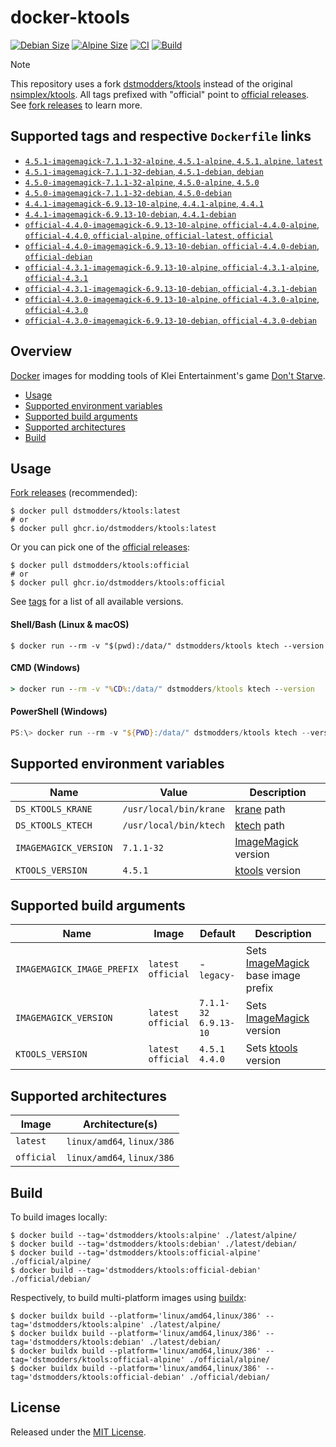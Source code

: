 # docker-ktools

[![Debian Size]](https://hub.docker.com/r/dstmodders/ktools)
[![Alpine Size]](https://hub.docker.com/r/dstmodders/ktools)
[![CI]](https://github.com/dstmodders/docker-ktools/actions/workflows/ci.yml)
[![Build]](https://github.com/dstmodders/docker-ktools/actions/workflows/build.yml)

> [!NOTE]
> This repository uses a fork [dstmodders/ktools] instead of the original
> [nsimplex/ktools]. All tags prefixed with "official" point to
> [official releases]. See [fork releases] to learn more.

## Supported tags and respective `Dockerfile` links

- [`4.5.1-imagemagick-7.1.1-32-alpine`, `4.5.1-alpine`, `4.5.1`, `alpine`, `latest`](https://github.com/dstmodders/docker-ktools/blob/cce442078402c90424c567226a7ef4b167c9eaff/latest/alpine/Dockerfile)
- [`4.5.1-imagemagick-7.1.1-32-debian`, `4.5.1-debian`, `debian`](https://github.com/dstmodders/docker-ktools/blob/cce442078402c90424c567226a7ef4b167c9eaff/latest/debian/Dockerfile)
- [`4.5.0-imagemagick-7.1.1-32-alpine`, `4.5.0-alpine`, `4.5.0`](https://github.com/dstmodders/docker-ktools/blob/cce442078402c90424c567226a7ef4b167c9eaff/latest/alpine/Dockerfile)
- [`4.5.0-imagemagick-7.1.1-32-debian`, `4.5.0-debian`](https://github.com/dstmodders/docker-ktools/blob/cce442078402c90424c567226a7ef4b167c9eaff/latest/debian/Dockerfile)
- [`4.4.1-imagemagick-6.9.13-10-alpine`, `4.4.1-alpine`, `4.4.1`](https://github.com/dstmodders/docker-ktools/blob/cce442078402c90424c567226a7ef4b167c9eaff/latest/alpine/Dockerfile)
- [`4.4.1-imagemagick-6.9.13-10-debian`, `4.4.1-debian`](https://github.com/dstmodders/docker-ktools/blob/cce442078402c90424c567226a7ef4b167c9eaff/latest/debian/Dockerfile)
- [`official-4.4.0-imagemagick-6.9.13-10-alpine`, `official-4.4.0-alpine`, `official-4.4.0`, `official-alpine`, `official-latest`, `official`](https://github.com/dstmodders/docker-ktools/blob/cce442078402c90424c567226a7ef4b167c9eaff/official/alpine/Dockerfile)
- [`official-4.4.0-imagemagick-6.9.13-10-debian`, `official-4.4.0-debian`, `official-debian`](https://github.com/dstmodders/docker-ktools/blob/cce442078402c90424c567226a7ef4b167c9eaff/official/debian/Dockerfile)
- [`official-4.3.1-imagemagick-6.9.13-10-alpine`, `official-4.3.1-alpine`, `official-4.3.1`](https://github.com/dstmodders/docker-ktools/blob/cce442078402c90424c567226a7ef4b167c9eaff/official/alpine/Dockerfile)
- [`official-4.3.1-imagemagick-6.9.13-10-debian`, `official-4.3.1-debian`](https://github.com/dstmodders/docker-ktools/blob/cce442078402c90424c567226a7ef4b167c9eaff/official/debian/Dockerfile)
- [`official-4.3.0-imagemagick-6.9.13-10-alpine`, `official-4.3.0-alpine`, `official-4.3.0`](https://github.com/dstmodders/docker-ktools/blob/cce442078402c90424c567226a7ef4b167c9eaff/official/alpine/Dockerfile)
- [`official-4.3.0-imagemagick-6.9.13-10-debian`, `official-4.3.0-debian`](https://github.com/dstmodders/docker-ktools/blob/cce442078402c90424c567226a7ef4b167c9eaff/official/debian/Dockerfile)

## Overview

[Docker] images for modding tools of Klei Entertainment's game [Don't Starve].

- [Usage](#usage)
- [Supported environment variables](#supported-environment-variables)
- [Supported build arguments](#supported-build-arguments)
- [Supported architectures](#supported-architectures)
- [Build](#build)

## Usage

[Fork releases] (recommended):

```shell
$ docker pull dstmodders/ktools:latest
# or
$ docker pull ghcr.io/dstmodders/ktools:latest
```

Or you can pick one of the [official releases]:

```shell
$ docker pull dstmodders/ktools:official
# or
$ docker pull ghcr.io/dstmodders/ktools:official
```

See [tags] for a list of all available versions.

#### Shell/Bash (Linux & macOS)

```shell
$ docker run --rm -v "$(pwd):/data/" dstmodders/ktools ktech --version
```

#### CMD (Windows)

```cmd
> docker run --rm -v "%CD%:/data/" dstmodders/ktools ktech --version
```

#### PowerShell (Windows)

```powershell
PS:\> docker run --rm -v "${PWD}:/data/" dstmodders/ktools ktech --version
```

## Supported environment variables

| Name                  | Value                  | Description           |
| --------------------- | ---------------------- | --------------------- |
| `DS_KTOOLS_KRANE`     | `/usr/local/bin/krane` | [krane] path          |
| `DS_KTOOLS_KTECH`     | `/usr/local/bin/ktech` | [ktech] path          |
| `IMAGEMAGICK_VERSION` | `7.1.1-32`             | [ImageMagick] version |
| `KTOOLS_VERSION`      | `4.5.1`                | [ktools] version      |

## Supported build arguments

| Name                       | Image                    | Default                     | Description                          |
| -------------------------- | ------------------------ | --------------------------- | ------------------------------------ |
| `IMAGEMAGICK_IMAGE_PREFIX` | `latest`<br />`official` | -<br />`legacy-`            | Sets [ImageMagick] base image prefix |
| `IMAGEMAGICK_VERSION`      | `latest`<br />`official` | `7.1.1-32`<br />`6.9.13-10` | Sets [ImageMagick] version           |
| `KTOOLS_VERSION`           | `latest`<br />`official` | `4.5.1`<br />`4.4.0`        | Sets [ktools] version                |

## Supported architectures

| Image      | Architecture(s)            |
| ---------- | -------------------------- |
| `latest`   | `linux/amd64`, `linux/386` |
| `official` | `linux/amd64`, `linux/386` |

## Build

To build images locally:

```shell
$ docker build --tag='dstmodders/ktools:alpine' ./latest/alpine/
$ docker build --tag='dstmodders/ktools:debian' ./latest/debian/
$ docker build --tag='dstmodders/ktools:official-alpine' ./official/alpine/
$ docker build --tag='dstmodders/ktools:official-debian' ./official/debian/
```

Respectively, to build multi-platform images using [buildx]:

```shell
$ docker buildx build --platform='linux/amd64,linux/386' --tag='dstmodders/ktools:alpine' ./latest/alpine/
$ docker buildx build --platform='linux/amd64,linux/386' --tag='dstmodders/ktools:debian' ./latest/debian/
$ docker buildx build --platform='linux/amd64,linux/386' --tag='dstmodders/ktools:official-alpine' ./official/alpine/
$ docker buildx build --platform='linux/amd64,linux/386' --tag='dstmodders/ktools:official-debian' ./official/debian/
```

## License

Released under the [MIT License](https://opensource.org/licenses/MIT).

[alpine size]: https://img.shields.io/docker/image-size/dstmodders/ktools/alpine?label=alpine%20size&logo=docker
[build]: https://img.shields.io/github/actions/workflow/status/dstmodders/docker-ktools/build.yml?branch=main&label=build&logo=github
[buildx]: https://github.com/docker/buildx
[ci]: https://img.shields.io/github/actions/workflow/status/dstmodders/docker-ktools/ci.yml?branch=main&label=ci&logo=github
[debian size]: https://img.shields.io/docker/image-size/dstmodders/ktools/debian?label=debian%20size&logo=docker
[docker]: https://www.docker.com/
[don't starve]: https://www.klei.com/games/dont-starve
[dstmodders/ktools]: https://github.com/dstmodders/ktools
[fork releases]: https://github.com/dstmodders/ktools/releases
[imagemagick]: https://imagemagick.org/index.php
[krane]: https://github.com/nsimplex/ktools#krane
[ktech]: https://github.com/nsimplex/ktools#ktech
[ktools]: https://github.com/nsimplex/ktools
[nsimplex/ktools]: https://github.com/nsimplex/ktools
[official releases]: https://github.com/nsimplex/ktools/releases
[tags]: https://hub.docker.com/r/dstmodders/ktools/tags
